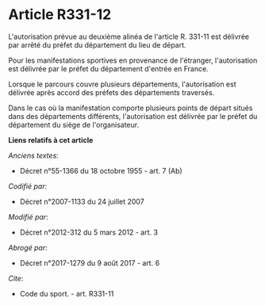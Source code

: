 # Article R331-12

L'autorisation prévue au deuxième alinéa de l'article R. 331-11 est délivrée par arrêté du préfet du département du lieu de
départ. 

Pour les manifestations sportives en provenance de l'étranger, l'autorisation est délivrée par le préfet du département
d'entrée en France. 

Lorsque le parcours couvre plusieurs départements, l'autorisation est délivrée après accord des préfets des départements
traversés. 

Dans le cas où la manifestation comporte plusieurs points de départ situés dans des départements différents, l'autorisation
est délivrée par le préfet du département du siège de l'organisateur.

**Liens relatifs à cet article**

_Anciens textes_:

  - Décret n°55-1366 du 18 octobre 1955 - art. 7 (Ab)

_Codifié par_:

  - Décret n°2007-1133 du 24 juillet 2007

_Modifié par_:

  - Décret n°2012-312 du 5 mars 2012 - art. 3

_Abrogé par_:

  - Décret n°2017-1279 du 9 août 2017 - art. 6

_Cite_:

  - Code du sport. - art. R331-11

